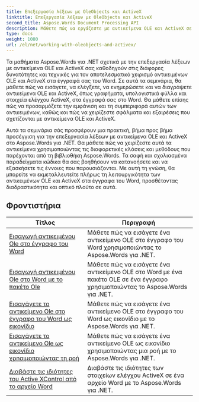 ```yaml
---
title: Επεξεργασία λέξεων με OleObjects και ActiveX
linktitle: Επεξεργασία λέξεων με OleObjects και ActiveX
second_title: Aspose.Words Document Processing API
description: Μάθετε πώς να εργάζεστε με αντικείμενα OLE και ActiveX σε έγγραφα του Word με το Aspose.Words για .NET. Αναλυτικά σεμινάρια με παραδείγματα κώδικα.
type: docs
weight: 1080
url: /el/net/working-with-oleobjects-and-activex/
---
```


Τα μαθήματα Aspose.Words για .NET σχετικά με την επεξεργασία λέξεων με αντικείμενα OLE και ActiveX σας καθοδηγούν στις διάφορες δυνατότητες και τεχνικές για τον αποτελεσματικό χειρισμό αντικειμένων OLE και ActiveX στα έγγραφά σας του Word. Σε αυτά τα σεμινάρια, θα μάθετε πώς να εισάγετε, να ελέγξετε, να ενημερώσετε και να διαγράψετε αντικείμενα OLE και ActiveX, όπως γραφήματα, υπολογιστικά φύλλα και στοιχεία ελέγχου ActiveX, στα έγγραφά σας στο Word. Θα μάθετε επίσης πώς να προσαρμόζετε την εμφάνιση και τη συμπεριφορά αυτών των αντικειμένων, καθώς και πώς να χειρίζεστε σφάλματα και εξαιρέσεις που σχετίζονται με αντικείμενα OLE και ActiveX.

Αυτά τα σεμινάρια σάς προσφέρουν μια πρακτική, βήμα προς βήμα προσέγγιση για την επεξεργασία λέξεων με αντικείμενα OLE και ActiveX στο Aspose.Words για .NET. Θα μάθετε πώς να χειρίζεστε αυτά τα αντικείμενα χρησιμοποιώντας τις διαφορετικές κλάσεις και μεθόδους που παρέχονται από τη βιβλιοθήκη Aspose.Words. Τα σαφή και σχολιασμένα παραδείγματα κώδικα θα σας βοηθήσουν να κατανοήσετε και να εξασκήσετε τις έννοιες που παρουσιάζονται. Με αυτή τη γνώση, θα μπορείτε να εκμεταλλευτείτε πλήρως τη λειτουργικότητα των αντικειμένων OLE και ActiveX στα έγγραφα του Word, προσθέτοντας διαδραστικότητα και οπτικό πλούτο σε αυτά.

 ## Φροντιστήρια
| Τίτλος | Περιγραφή |
| --- | --- |
| [Εισαγωγή αντικειμένου Ole στο έγγραφο του Word](./insert-ole-object/) | Μάθετε πώς να εισάγετε ένα αντικείμενο OLE στο έγγραφο του Word χρησιμοποιώντας το Aspose.Words για .NET. |
| [Εισαγωγή αντικειμένου Ole στο Word με το πακέτο Ole](./insert-ole-object-with-ole-package/) | Μάθετε πώς να εισάγετε ένα αντικείμενο OLE στο Word με ένα πακέτο OLE σε ένα έγγραφο χρησιμοποιώντας το Aspose.Words για .NET. |
| [Εισαγάγετε το αντικείμενο Ole στο έγγραφο του Word ως εικονίδιο](./insert-ole-object-as-icon/) | Μάθετε πώς να εισάγετε ένα αντικείμενο OLE στο έγγραφο του Word ως εικονίδιο με το Aspose.Words για .NET. |
| [Εισαγάγετε το αντικείμενο Ole ως εικονίδιο χρησιμοποιώντας τη ροή](./insert-ole-object-as-icon-using-stream/) | Μάθετε πώς να εισάγετε ένα αντικείμενο OLE ως εικονίδιο χρησιμοποιώντας μια ροή με το Aspose.Words για .NET. |
| [Διαβάστε τις ιδιότητες του Active XControl από το αρχείο Word](./read-active-xcontrol-properties/) | Διαβάστε τις ιδιότητες των στοιχείων ελέγχου ActiveX σε ένα αρχείο Word με το Aspose.Words για .NET. |